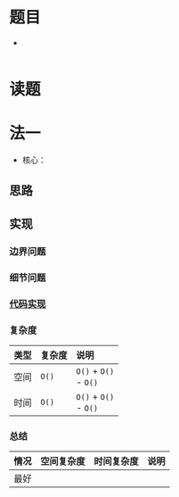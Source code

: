 # 题目

-

```text

```

# 读题

# 法一

- 核心：

## 思路

## 实现

### 边界问题

### 细节问题

### [代码实现](/src/main/java/leetcode/sub0633/Demo01.java)

### 复杂度

类型 | 复杂度 | 说明
:--- |:--- |:---
空间 | `O()` | `O()` + `O()` </br> - `O()`
时间 | `O()` | `O()` + `O()` </br> - `O()`

### 总结

情况 | 空间复杂度 | 时间复杂度 | 说明
:--- |:--- |:--- |:---
最好 |
